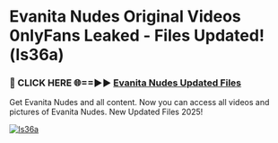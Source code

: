 # Evanita Nudes Original Videos 0nlyFans Leaked - Files Updated! (ls36a)

<h3>🔴 CLICK HERE 🌐==►► <a href="https://tinyurl.com/x26r9saj" rel="nofollow">Evanita Nudes Updated Files</a></h3>

Get Evanita Nudes and all content. Now you can access all videos and pictures of Evanita Nudes. New Updated Files 2025!

[![ls36a](https://i.imgur.com/LkgZPqh.gif)](https://tinyurl.com/x26r9saj)
